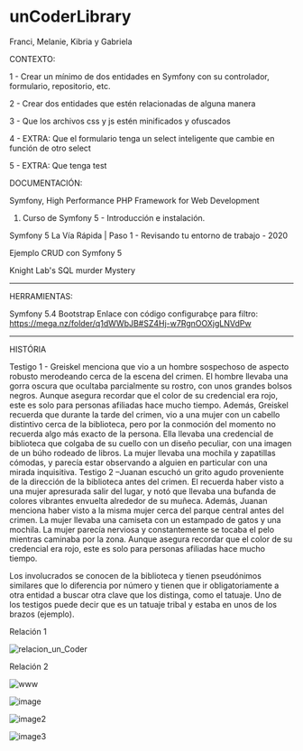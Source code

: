 
# unCoderLibrary

Franci, Melanie, Kibria y Gabriela

CONTEXTO:

1 - Crear un mínimo de dos entidades en Symfony con su controlador, formulario, repositorio, etc.

2 - Crear dos entidades que estén relacionadas de alguna manera

3 - Que los archivos css y js estén minificados y ofuscados

4 - EXTRA: Que el formulario tenga un select inteligente que cambie en función de otro select

5 - EXTRA: Que tenga test



DOCUMENTACIÓN:

Symfony, High Performance PHP Framework for Web Development

01. Curso de Symfony 5 - Introducción e instalación.

Symfony 5 La Vía Rápida | Paso 1 - Revisando tu entorno de trabajo - 2020

Ejemplo CRUD con Symfony 5

Knight Lab's SQL
murder Mystery

_______________________________________________________________________________________________________________________________________________________________
HERRAMIENTAS:

Symfony 5.4
Bootstrap
Enlace con código configurabçe para filtro: https://mega.nz/folder/q1dWWbJB#SZ4Hj-w7RgnOOXjgLNVdPw

________________________________________________________________________________________________________________________________________________________________
HISTÓRIA

Testigo 1 - Greiskel menciona que vio a un hombre sospechoso de aspecto robusto merodeando cerca de la escena del crimen. El hombre llevaba una gorra oscura que ocultaba parcialmente su rostro, con unos grandes bolsos negros. Aunque asegura recordar que el color de su credencial era rojo, este es solo para personas afiliadas hace mucho tiempo. Además, Greiskel recuerda que durante la tarde del crimen, vio a una mujer con un cabello distintivo cerca de la biblioteca, pero por la conmoción del momento no recuerda algo más exacto de la persona. Ella llevaba una credencial de biblioteca que colgaba de su cuello con un diseño peculiar, con una imagen de un búho rodeado de libros. La mujer llevaba una mochila y zapatillas cómodas, y parecía estar observando a alguien en particular con una mirada inquisitiva. Testigo 2 –Juanan escuchó un grito agudo proveniente de la dirección de la biblioteca antes del crimen. El recuerda haber visto a una mujer apresurada salir del lugar, y notó que llevaba una bufanda de colores vibrantes envuelta alrededor de su muñeca. Además, Juanan menciona haber visto a la misma mujer cerca del parque central antes del crimen. La mujer llevaba una camiseta con un estampado de gatos y una mochila. La mujer parecía nerviosa y constantemente se tocaba el pelo mientras caminaba por la zona. Aunque asegura recordar que el color de su credencial era rojo, este es solo para personas afiliadas hace mucho tiempo.



Los involucrados se conocen de la biblioteca y tienen pseudónimos similares que lo diferencia por número y tienen que ir obligatoriamente a otra entidad a buscar otra clave que los distinga, como  el tatuaje. Uno de los testigos puede decir que es un tatuaje tribal y estaba en unos de los brazos (ejemplo).


Relación 1

![relacion_un_Coder](https://github.com/FranSSZZ/unCoderLibrary/assets/126780440/a62af774-9be9-4568-84e5-78d52c19f739)

Relación 2

![www](https://github.com/FranSSZZ/unCoderLibrary/assets/126780440/9281fe6e-5e53-40cf-b939-0c276df757da)


![image](https://github.com/FranSSZZ/unCoderLibrary/assets/126780440/a4fcf233-4cc7-4805-96a6-bc953b490ace)


![image2](https://github.com/FranSSZZ/unCoderLibrary/assets/126780440/c8725c87-42a1-46fa-a0e7-170bba3d1a60)


![image3](https://github.com/FranSSZZ/unCoderLibrary/assets/126780440/26cb006a-252e-4406-a475-abbe36e1fd34)









